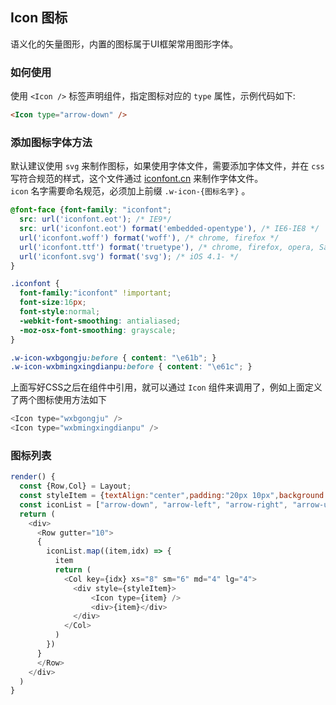 ## Icon 图标

语义化的矢量图形，内置的图标属于UI框架常用图形字体。

### 如何使用

使用 `<Icon />` 标签声明组件，指定图标对应的 `type` 属性，示例代码如下:

```html
<Icon type="arrow-down" />
```

### 添加图标字体方法

默认建议使用 `svg` 来制作图标，如果使用字体文件，需要添加字体文件，并在 `css` 写符合规范的样式，这个文件通过 [iconfont.cn](http://iconfont.cn/) 来制作字体文件。  
`icon` 名字需要命名规范，必须加上前缀 `.w-icon-{图标名字}` 。

```css
@font-face {font-family: "iconfont";
  src: url('iconfont.eot'); /* IE9*/
  src: url('iconfont.eot') format('embedded-opentype'), /* IE6-IE8 */
  url('iconfont.woff') format('woff'), /* chrome, firefox */
  url('iconfont.ttf') format('truetype'), /* chrome, firefox, opera, Safari, Android, iOS 4.2+*/
  url('iconfont.svg') format('svg'); /* iOS 4.1- */
}

.iconfont {
  font-family:"iconfont" !important;
  font-size:16px;
  font-style:normal;
  -webkit-font-smoothing: antialiased;
  -moz-osx-font-smoothing: grayscale;
}

.w-icon-wxbgongju:before { content: "\e61b"; }
.w-icon-wxbmingxingdianpu:before { content: "\e61c"; }
```

上面写好CSS之后在组件中引用，就可以通过 `Icon` 组件来调用了，例如上面定义了两个图标使用方法如下

```js
<Icon type="wxbgongju" />
<Icon type="wxbmingxingdianpu" />
```

### 图标列表

<!--DemoStart--> 
```js
render() {
  const {Row,Col} = Layout;
  const styleItem = {textAlign:"center",padding:"20px 10px",background: "#f4f4f4",marginBottom:"10px"};
  const iconList = ["arrow-down", "arrow-left", "arrow-right", "arrow-up", "caret-bottom", "caret-left", "caret-right", "caret-top", "check", "circle-check", "circle-close", "circle-cross", "close", "upload", "d-arrow-left", "d-arrow-right", "d-caret", "date", "delete", "document", "edit", "information", "loading", "menu", "message", "minus", "more", "picture", "plus", "search", "setting", "share", "star-off", "star-on", "time", "warning", "delete2", "upload2", "view"]
  return (
    <div>
      <Row gutter="10">
      {
        iconList.map((item,idx) => {
          item
          return (
            <Col key={idx} xs="8" sm="6" md="4" lg="4">
              <div style={styleItem}>
                  <Icon type={item} />
                  <div>{item}</div>
              </div>
            </Col>
          )
        }) 
      }
      </Row>
    </div>
  )
}
```
<!--End-->